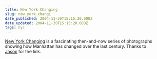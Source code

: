```yaml
---
title: New York Changing
slug: new_york_changi
date_published: 2004-11-30T15:15:20.000Z
date_updated: 2004-11-30T15:15:20.000Z
tags: nyc
---
```


[New York Changing](http://www.newyorkchanging.com/imagelist.html) is a fascinating then-and-now series of photographs showing how Manhattan has changed over the last century. Thanks to [Jason](http://q.queso.com) for the link.
